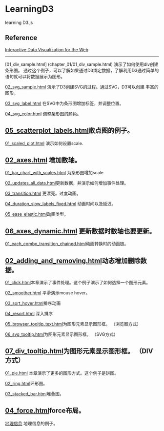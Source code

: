 LearningD3
==========

learning D3.js

Reference
---------
[Interactive Data Visualization for the Web](https://github.com/alignedleft/d3-book)


----
[01_div_sample.html] (chapter_01/01_div_sample.html) 演示了如何使用div创建条形图。
通过这个例子，可以了解如果通过D3绑定数据，了解利用D3通过简单的语句就可以将数据展示为图形。

[02_svg_sample.html](chapter_01/02_svg_sample.html) 演示了D3创建SVG的过程。通过SVG，D3可以创建
丰富的图形。

[03_svg_label.html](chapter_01/03_svg_label.html) 在SVG中为条形图增加标签，并调整位置。

[04_svg_color.html](chapter_01/04_svg_color.html) 调整条形图的颜色。

[05_scatterplot_labels.html](chapter_01/05_scatterplot_labels.html)散点图的例子。
----

[01_scaled_plot.html](chapter_02/01_scaled_plot.html) 演示如何设置scale.

[02_axes.html](chapter_02/02_axes.html) 增加数轴。
----

[01_bar_chart_with_scales.html](chapter_03/01_bar_chart_with_scales.html) 为条形图增加scale

[02_updates_all_data.html](chapter_03/02_updates_all_data.html)更新数据，并演示如何增加事件处理。

[03_transition.html](chapter_03/03_transition.html) 更漂亮。过度动画。

[04_duration_slow_labels_fixed.html](chapter_03/04_duration_slow_labels_fixed.html) 动画时间以及延迟。

[05_ease_elastic.html](chapter_03/05_ease_elastic.html)动画类型。

[06_axes_dynamic.html](chapter_03/06_axes_dynamic.html) 更新数据时数轴也要更新。
----

[01_each_combo_transition_chained.html](chapter_04/01_each_combo_transition_chained.html)动画转换时的动画链。

[02_adding_and_removing.html](chapter_04/02_adding_and_removing.html)动态增加删除数据。
----

[01_click.html](chapter_05/01_click.html)本章演示了事件处理。这个例子演示了如何选择一个图形元素。

[02_smoother.html](chapter_05/02_smoother.html) 平滑演示mouse hover。

[03_sort_hover.html](chapter_05/03_sort_hover.html)排序动画

[04_resort.html](chapter_05/04_resort.html) 深入排序

[05_browser_tooltip_text.html](chapter_05/05_browser_tooltip_text.html)为图形元素显示图形框。 （浏览器方式）

[06_svg_tooltip.html](chapter_05/06_svg_tooltip.html)为图形元素显示图形框。 （SVG方式）

[07_div_tooltip.html](chapter_05/07_div_tooltip.html)为图形元素显示图形框。 （DIV方式）
----

[01_pie.html](chapter_06/01_pie.html) 本章演示了更多的图形方式。这个例子是饼图。

[02_ring.html](chapter_06/02_ring.html)环形图。

[03_stacked_bar.html](chapter_06/03_stacked_bar.html)堆叠图。

[04_force.html](chapter_06/04_force.html)force布局。
----

[地理信息](chapter_07) 地理信息的例子。
